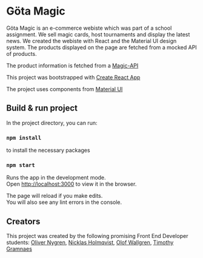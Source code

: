 # Göta Magic

Göta Magic is an e-commerce webiste which was part of a school assignment. We sell magic cards, host tournaments and display the latest news. We created the webiste with React and the Material UI design system. The products displayed on the page are fetched from a mocked API of products. 

The product information is fetched from a [Magic-API](https://api.magicthegathering.io/v1/cards) 

This project was bootstrapped with [Create React App](https://github.com/facebook/create-react-app)

The project uses components from [Material UI](https://material-ui.com/getting-started/installation/)

## Build & run project

In the project directory, you can run:

### `npm install`

to install the necessary packages

### `npm start`

Runs the app in the development mode.\
Open [http://localhost:3000](http://localhost:3000) to view it in the browser.

The page will reload if you make edits.\
You will also see any lint errors in the console.

## Creators
This project was created by the following promising Front End Developer students: [Oliver Nygren](https://github.com/olivernygren), [Nicklas Holmqvist](https://github.com/Nicklas-Holmqvist), [Olof Wallgren](https://github.com/olofWallgren), [Timothy Gramnaes](https://github.com/TimothyGramnaes)

